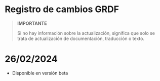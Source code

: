 # Registro de cambios GRDF

>**IMPORTANTE**
>
>Si no hay información sobre la actualización, significa que solo se trata de actualización de documentación, traducción o texto.

# 26/02/2024

- Disponible en versión beta
